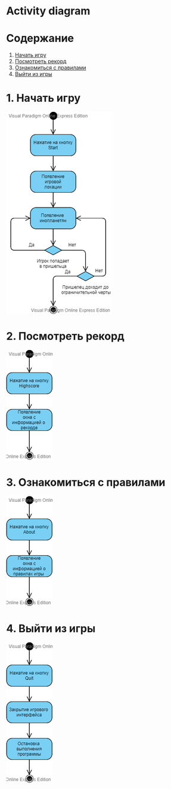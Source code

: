 # Activity diagram

# Содержание
1. [Начать игру](#1)  
2. [Посмотреть рекорд](#2)  
3. [Ознакомиться с правилами](#3)
4. [Выйти из игры](#4)

<a name="1"/>

# 1. Начать игру 
![Acitvity diagram 1](https://github.com/gadalka-valodzia/Game/blob/main/Diagrams/Activity1.png)

<a name="2"/>

# 2. Посмотреть рекорд
![Acitvity diagram 2](https://github.com/gadalka-valodzia/Game/blob/main/Diagrams/Activity2.png)

<a name="3"/>

# 3. Ознакомиться с правилами 
![Acitvity diagram 3](https://github.com/gadalka-valodzia/Game/blob/main/Diagrams/Activity3.png)

<a name="4"/>

# 4. Выйти из игры
![Acitvity diagram 4](https://github.com/gadalka-valodzia/Game/blob/main/Diagrams/Activity4.png)

